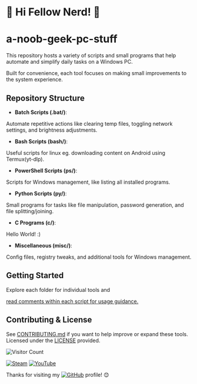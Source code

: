 # 🚀 Hi Fellow Nerd! 🚀

# a-noob-geek-pc-stuff

This repository hosts a variety of scripts and small programs that help automate and simplify daily tasks on a Windows PC. 

Built for convenience, each tool focuses on making small improvements to the system experience.

## Repository Structure

- **Batch Scripts (.bat/)**: 

Automate repetitive actions like clearing temp files, toggling network settings, and brightness adjustments.
- **Bash Scripts (bash/)**:

Useful scripts for linux eg. downloading content on Android using Termux(yt-dlp).
- **PowerShell Scripts (ps/)**:

Scripts for Windows management, like listing all installed programs.
- **Python Scripts (py/)**:

Small programs for tasks like file manipulation, password generation, and file splitting/joining.
- **C Programs (c/)**:

Hello World! :)
- **Miscellaneous (misc/)**:

Config files, registry tweaks, and additional tools for Windows management.

## Getting Started

Explore each folder for individual tools and 

<ins>read comments within each script for usage guidance.</ins>

## Contributing & License

See [CONTRIBUTING.md](CONTRIBUTING.md) if you want to help improve or expand these tools.  
Licensed under the [LICENSE](LICENSE) provided.


![Visitor Count](https://komarev.com/ghpvc/?username=rishabhkrmahato&style=flat-square)

[![Steam](https://img.shields.io/badge/Steam-000000?style=flat&logo=steam&logoColor=white)](https://steamcommunity.com/id/rishabhkrm/)
[![YouTube](https://img.shields.io/badge/YouTube-FF0000?style=flat&logo=youtube&logoColor=white)](https://www.youtube.com/@rishabhkrm)

Thanks for visiting my [![GitHub](https://img.shields.io/badge/GitHub-181717?style=flat&logo=github&logoColor=white)](https://github.com/rishabhkrmahato) profile! 😊

